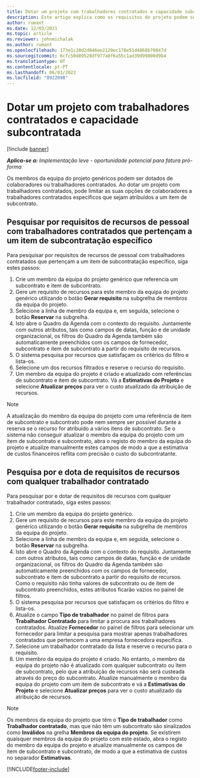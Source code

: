 ```yaml
---
title: Dotar um projeto com trabalhadores contratados e capacidade subcontratada
description: Este artigo explica como os requisitos do projeto podem ser dotados de colaboradores utilizando trabalhadores contratados ou capacidade subcontratada no Microsoft Dynamics 365 Project Operations.
author: rumant
ms.date: 12/03/2021
ms.topic: article
ms.reviewer: johnmichalak
ms.author: rumant
ms.openlocfilehash: 173e1c20d2d046ee2120ec178e51d4868b70847d
ms.sourcegitcommit: 6cfc50d89528df977a8f6a55c1ad39d99800d9b4
ms.translationtype: HT
ms.contentlocale: pt-PT
ms.lasthandoff: 06/03/2022
ms.locfileid: "8922098"
---
```

# <a name="staffing-a-project-with-contract-workers-and-subcontracted-capacity"></a>Dotar um projeto com trabalhadores contratados e capacidade subcontratada

[!include [banner](../../includes/dataverse-preview.md)]

_**Aplica-se a:** Implementação leve - oportunidade potencial para fatura pró-forma_

Os membros da equipa do projeto genéricos podem ser dotados de colaboradores ou trabalhadores contratados. Ao dotar um projeto com trabalhadores contratados, pode limitar as suas opções de colaboradores a trabalhadores contratados específicos que sejam atribuídos a um item de subcontrato. 

## <a name="search-for-staff-resource-requirements-with-contract-workers-that-belong-to-a-specific-subcontract-line"></a>Pesquisar por requisitos de recursos de pessoal com trabalhadores contratados que pertençam a um item de subcontratação específico

Para pesquisar por requisitos de recursos de pessoal com trabalhadores contratados que pertençam a um item de subcontratação específico, siga estes passos:

1. Crie um membro da equipa do projeto genérico que referencia um subcontrato e item de subcontrato.
2. Gere um requisito de recursos para este membro da equipa do projeto genérico utilizando o botão **Gerar requisito** na subgrelha de membros da equipa do projeto.
3. Selecione a linha de membro da equipa e, em seguida, selecione o botão **Reservar** na subgrelha. 
4. Isto abre o Quadro da Agenda com o contexto do requisito. Juntamente com outros atributos, tais como campos de datas, função e de unidade organizacional, os filtros do Quadro da Agenda também são automaticamente preenchidos com os campos de fornecedor, subcontrato e item de subcontrato a partir do requisito de recursos.
5. O sistema pesquisa por recursos que satisfaçam os critérios do filtro e lista-os. 
6. Selecione um dos recursos filtrados e reserve o recurso do requisito. 
7. Um membro da equipa do projeto é criado e atualizado com referências de subcontrato e item de subcontrato. Vá a **Estimativas do Projeto** e selecione **Atualizar preços** para ver o custo atualizado da atribuição de recursos. 

> [!NOTE]
> A atualização do membro da equipa do projeto com uma referência de item de subcontrato e subcontrato pode nem sempre ser possível durante a reserva se o recurso for atribuído a vários itens de subcontrato. Se o sistema não conseguir atualizar o membro da equipa do projeto com um item de subcontrato e subcontrato, abra o registo do membro da equipa do projeto e atualize manualmente estes campos de modo a que a estimativa de custos financeiros reflita com precisão o custo do subcontratante.

## <a name="search-for-and-staff-resource-requirements-with-any-contract-worker"></a>Pesquisa por e dota de requisitos de recursos com qualquer trabalhador contratado

Para pesquisar por e dotar de requisitos de recursos com qualquer trabalhador contratado, siga estes passos:

1. Crie um membro da equipa do projeto genérico.
2. Gere um requisito de recursos para este membro da equipa do projeto genérico utilizando o botão **Gerar requisito** na subgrelha de membros da equipa do projeto.
3. Selecione a linha de membro da equipa e, em seguida, selecione o botão **Reservar** na subgrelha. 
4. Isto abre o Quadro da Agenda com o contexto do requisito. Juntamente com outros atributos, tais como campos de datas, função e de unidade organizacional, os filtros do Quadro da Agenda também são automaticamente preenchidos com os campos de fornecedor, subcontrato e item de subcontrato a partir do requisito de recursos. Como o requisito não tinha valores de subcontrato ou de item de subcontrato preenchidos, estes atributos ficarão vazios no painel de filtros.
5. O sistema pesquisa por recursos que satisfaçam os critérios do filtro e lista-os.
6. Atualize o campo **Tipo de trabalhador** no painel de filtros para **Trabalhador Contratado** para limitar a procura aos trabalhadores contratados. Atualize **Fornecedor** no painel de filtros para selecionar um fornecedor para limitar a pesquisa para mostrar apenas trabalhadores contratados que pertencem a uma empresa fornecedora específica.
7. Selecione um trabalhador contratado da lista e reserve o recurso para o requisito.
8. Um membro da equipa do projeto é criado. No entanto, o membro da equipa do projeto não é atualizado com qualquer subcontrato ou item de subcontrato, pelo que a atribuição de recursos não será custeada através do preço do subcontrato. Atualize manualmente o membro da equipa do projeto com um item de subcontrato e vá a **Estimativas do Projeto** e selecione **Atualizar preços** para ver o custo atualizado da atribuição de recursos.

> [!NOTE]
> Os membros da equipa do projeto que têm o **Tipo de trabalhador** como **Trabalhador contratado**, mas que não têm um subcontrato são sinalizados como **Inválidos** na grelha **Membros da equipa do projeto**. Se existirem quaisquer membros da equipa do projeto com este estado, abra o registo do membro da equipa do projeto e atualize manualmente os campos de item de subcontrato e subcontrato, de modo a que a estimativa de custos no separador **Estimativas**. 


[!INCLUDE[footer-include](../../includes/footer-banner.md)]
